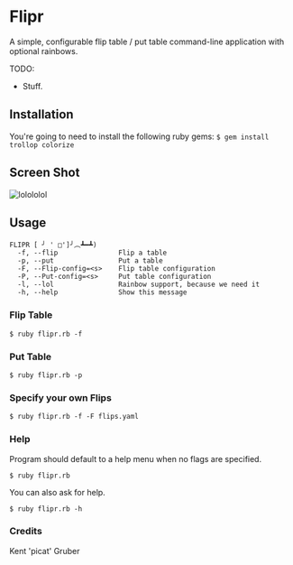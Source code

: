 # Flipr

A simple, configurable flip table / put table command-line application with optional rainbows.

TODO: 
* Stuff.

## Installation
You're going to need to install the following ruby gems:
`$ gem install trollop colorize`

## Screen Shot

![lolololol](http://imgur.com/a/8Izhg)

## Usage

```
FLIPR [ ╯ ' □']╯︵┻━┻)
  -f, --flip               Flip a table
  -p, --put                Put a table
  -F, --Flip-config=<s>    Flip table configuration
  -P, --Put-config=<s>     Put table configuration
  -l, --lol                Rainbow support, because we need it
  -h, --help               Show this message
```

### Flip Table

`$ ruby flipr.rb -f`

### Put Table

`$ ruby flipr.rb -p`

### Specify your own Flips

`$ ruby flipr.rb -f -F flips.yaml`

### Help

Program should default to a help menu when no flags are specified.

`$ ruby flipr.rb`

You can also ask for help.

`$ ruby flipr.rb -h`

### Credits
Kent 'picat' Gruber
